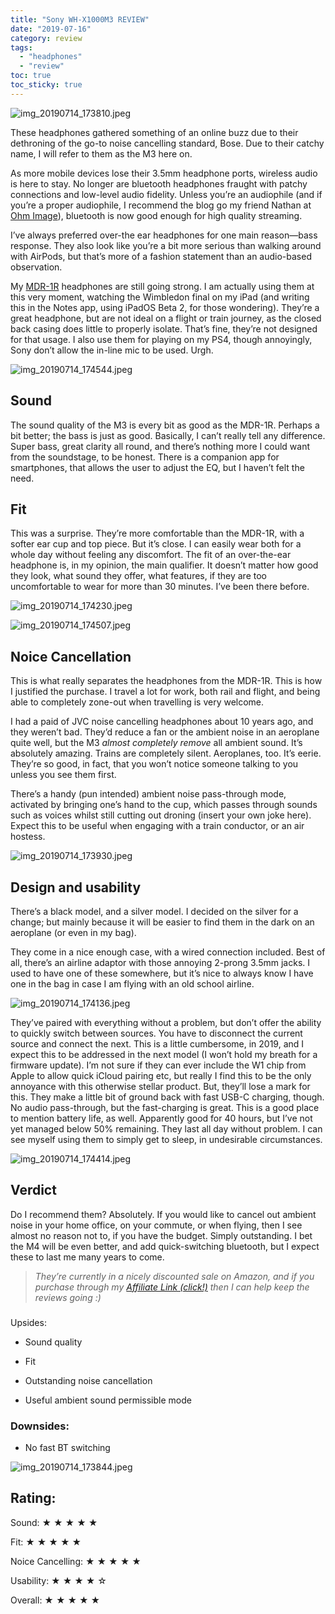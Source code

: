 ```yaml
---
title: "Sony WH-X1000M3 REVIEW"
date: "2019-07-16"
category: review
tags: 
  - "headphones"
  - "review"
toc: true
toc_sticky: true
---
```


![img_20190714_173810.jpeg](/assets/images/31876-img_20190714_173810.jpeg)

These headphones gathered something of an online buzz due to their dethroning of the go-to noise cancelling standard, Bose. Due to their catchy name, I will refer to them as the M3 here on.

As more mobile devices lose their 3.5mm headphone ports, wireless audio is here to stay. No longer are bluetooth headphones fraught with patchy connections and low-level audio fidelity. Unless you’re an audiophile (and if you’re a proper audiophile, I recommend the blog go my friend Nathan at [Ohm Image](http://ohm-image.net)), bluetooth is now good enough for high quality streaming.

I’ve always preferred over-the ear headphones for one main reason—bass response. They also look like you’re a bit more serious than walking around with AirPods, but that’s more of a fashion statement than an audio-based observation.

My [MDR-1R](http://www.martinirwinphotography.com/reviews/2013/6/1/sony-mdr-1r-review) headphones are still going strong. I am actually using them at this very moment, watching the Wimbledon final on my iPad (and writing this in the Notes app, using iPadOS Beta 2, for those wondering). They’re a great headphone, but are not ideal on a flight or train journey, as the closed back casing does little to properly isolate. That’s fine, they’re not designed for that usage. I also use them for playing on my PS4, though annoyingly, Sony don’t allow the in-line mic to be used. Urgh.

![img_20190714_174544.jpeg](/assets/images/eb3be-img_20190714_174544.jpeg)

## Sound

The sound quality of the M3 is every bit as good as the MDR-1R. Perhaps a bit better; the bass is just as good. Basically, I can’t really tell any difference. Super bass, great clarity all round, and there’s nothing more I could want from the soundstage, to be honest. There is a companion app for smartphones, that allows the user to adjust the EQ, but I haven’t felt the need.

## Fit

This was a surprise. They’re more comfortable than the MDR-1R, with a softer ear cup and top piece. But it’s close. I can easily wear both for a whole day without feeling any discomfort. The fit of an over-the-ear headphone is, in my opinion, the main qualifier. It doesn’t matter how good they look, what sound they offer, what features, if they are too uncomfortable to wear for more than 30 minutes. I’ve been there before.

![img_20190714_174230.jpeg](/assets/images/b7824-img_20190714_174230.jpeg)

![img_20190714_174507.jpeg](/assets/images/1b5a6-img_20190714_174507.jpeg)

## Noice Cancellation

This is what really separates the headphones from the MDR-1R. This is how I justified the purchase. I travel a lot for work, both rail and flight, and being able to completely zone-out when travelling is very welcome. 

I had a paid of JVC noise cancelling headphones about 10 years ago, and they weren’t bad. They’d reduce a fan or the ambient noise in an aeroplane quite well, but the M3 _almost completely remove_ all ambient sound. It’s absolutely amazing. Trains are completely silent. Aeroplanes, too. It’s eerie. They’re so good, in fact, that you won’t notice someone talking to you unless you see them first. 

There’s a handy (pun intended) ambient noise pass-through mode, activated by bringing one’s hand to the cup, which passes through sounds such as voices whilst still cutting out droning (insert your own joke here). Expect this to be useful when engaging with a train conductor, or an air hostess. 

![img_20190714_173930.jpeg](/assets/images/435ad-img_20190714_173930.jpeg)

## Design and usability

There’s a black model, and a silver model. I decided on the silver for a change; but mainly because it will be easier to find them in the dark on an aeroplane (or even in my bag). 

They come in a nice enough case, with a wired connection included. Best of all, there’s an airline adaptor with those annoying 2-prong 3.5mm jacks. I used to have one of these somewhere, but it’s nice to always know I have one in the bag in case I am flying with an old school airline.

![img_20190714_174136.jpeg](/assets/images/c32f8-img_20190714_174136.jpeg)

They’ve paired with everything without a problem, but don’t offer the ability to quickly switch between sources. You have to disconnect the current source and connect the next. This is a little cumbersome, in 2019, and I expect this to be addressed in the next model (I won’t hold my breath for a firmware update). I’m not sure if they can ever include the W1 chip from Apple to allow quick iCloud pairing etc, but really I find this to be the only annoyance with this otherwise stellar product. But, they’ll lose a mark for this. They make a little bit of ground back with fast USB-C charging, though. No audio pass-through, but the fast-charging is great. This is a good place to mention battery life, as well. Apparently good for 40 hours, but I’ve not yet managed below 50% remaining. They last all day without problem. I can see myself using them to simply get to sleep, in undesirable circumstances.

![img_20190714_174414.jpeg](/assets/images/6e211-img_20190714_174414.jpeg)

## Verdict

Do I recommend them? Absolutely. If you would like to cancel out ambient noise in your home office, on your commute, or when flying, then I see almost no reason not to, if you have the budget. Simply outstanding. I bet the M4 will be even better, and add quick-switching bluetooth, but I expect these to last me many years to come.

> _They’re currently in a nicely discounted sale on Amazon, and if you purchase through my_ [_Affiliate Link (click!)_](https://amzn.to/2XZ695G) _then I can help keep the reviews going :)_

###   
Upsides:

- Sound quality
    
- Fit
    
- Outstanding noise cancellation
    
- Useful ambient sound permissible mode  
      
      
      
    

### Downsides:

- No fast BT switching
    

![img_20190714_173844.jpeg](/assets/images/759bd-img_20190714_173844.jpeg)

## Rating:

Sound: ★ ★ ★ ★ ★ 

Fit: ★ ★ ★ ★ ★ 

Noice Cancelling: ★ ★ ★ ★ ★ 

Usability: ★ ★ ★ ★ ☆

Overall: ★ ★ ★ ★ ★
